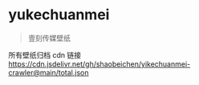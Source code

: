 # yukechuanmei

> 壹刻传媒壁纸

所有壁纸归档 cdn 链接 https://cdn.jsdelivr.net/gh/shaobeichen/yikechuanmei-crawler@main/total.json
